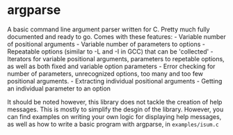 # argparse

A basic command line argument parser written for C. Pretty much fully documented
and ready to go. Comes with these features:
    - Variable number of positional arguments
    - Variable number of parameters to options
    - Repeatable options (similar to -L and -I in GCC) that can be 'collected'
    - Iterators for variable positional arguments, parameters to repetable options,
      as well as both fixed and variable option parameters
    - Error checking for number of parameters, unrecognized options, too many and
      too few positional arguments.
    - Extracting individual positional arguments
    - Getting an individual parameter to an option

It should be noted however, this library does not tackle the creation of help
messages. This is mostly to simplify the desgin of the library. However, you can
find examples on writing your own logic for displaying help messages, as well as
how to write a basic program with argparse, in `examples/isum.c`

